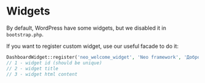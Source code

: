 # Widgets

By default, WordPress have some widgets, but we disabled it in `bootstrap.php`.

If you want to register custom widget, use our useful facade to do it:

```php 
DashboardWidget::register('neo_welcome_widget', 'Neo framework', 'Добро пожаловать в <b>NEO.</b>');
// 1 - widget id (should be unique)
// 2 - widget title
// 3 - widget html content
```